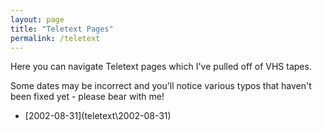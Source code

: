 ```yaml
---
layout: page
title: "Teletext Pages"
permalink: /teletext
---
```

Here you can navigate Teletext pages which I've pulled off of VHS tapes.

Some dates may be incorrect and you'll notice various typos that haven't been fixed yet - please bear with me!

- [2002-08-31](teletext\2002-08-31\)